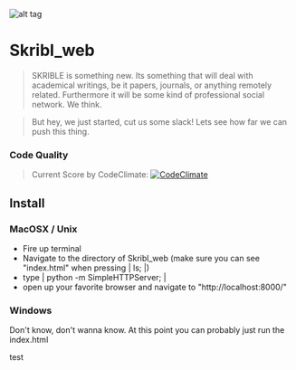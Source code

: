 ![alt tag](https://dl.dropboxusercontent.com/u/7276586/logo.gif)

Skribl_web
==========

> SKRIBLE is something new. Its something that will deal with academical writings, be it papers, journals, or anything remotely related. Furthermore it will be some kind of professional social network. We think. 

> But hey, we just started, cut us some slack! Lets see how far we can push this thing.

### Code Quality

> Current Score by CodeClimate:  [![CodeClimate](https://codeclimate.com/github/SKRIBLDEV/Skribl_web/badges/gpa.svg)](https://codeclimate.com/github/SKRIBLDEV/Skribl_web)

## Install

### MacOSX / Unix
- Fire up terminal
- Navigate to the directory of Skribl_web (make sure you can see "index.html" when pressing | ls; |) 
- type | python -m SimpleHTTPServer; |
- open up your favorite browser and navigate to "http://localhost:8000/"

### Windows
Don't know, don't wanna know. At this point you can probably just run the index.html


test
